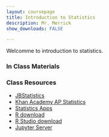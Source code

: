 ```yaml
---
layout: coursepage
title: Introduction to Statistics 
description: Mr. Merrick 
show_downloads: FALSE

---
```


Welcomme to introduction to statistics. 

### In Class Materials  


### Class Resources 
* <a href="https://www.jbstatistics.com"> JBStatistics </a> 
* <a href="https://www.khanacademy.org/math/ap-statistics"> Khan Academy AP Statistics </a> 
* <a href="https://www.stapplet.com"> Statistics Apps </a>  
* <a href="https://www.r-project.org"> R download </a>  
* <a href="https://www.rstudio.com/products/rstudio/download/"> R Studio download </a>  
* <a href="http://jupyter.renert.housegordon.com"> Jupyter Server </a> 



